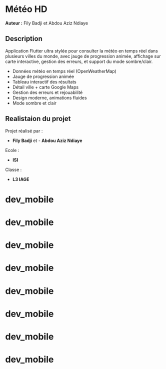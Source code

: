# Météo HD

**Auteur :** Fily Badji et Abdou Aziz Ndiaye

## Description
Application Flutter ultra stylée pour consulter la météo en temps réel dans plusieurs villes du monde, 
avec jauge de progression animée,
affichage sur carte interactive,
gestion des erreurs,
et support du mode sombre/clair.

- Données météo en temps réel (OpenWeatherMap)
- Jauge de progression animée
- Tableau interactif des résultats
- Détail ville + carte Google Maps
- Gestion des erreurs et rejouabilité
- Design moderne, animations fluides
- Mode sombre et clair


## Realistaion du projet

Projet réalisé par :
- **Fily Badji** et - **Abdou Aziz Ndiaye**

Ecole :
- **ISI**

Classe :
- **L3 IAGE**
# dev_mobile
# dev_mobile
# dev_mobile
# dev_mobile
# dev_mobile
# dev_mobile
# dev_mobile
# dev_mobile
